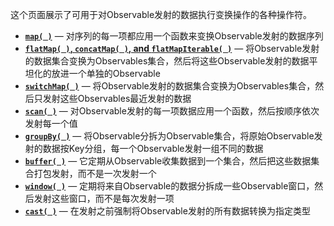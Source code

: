 
这个页面展示了可用于对Observable发射的数据执行变换操作的各种操作符。

* [**`map( )`**](Map.md) — 对序列的每一项都应用一个函数来变换Observable发射的数据序列
* [**`flatMap( )`, `concatMap( )`, and `flatMapIterable( )`**](flatmap.md) — 将Observable发射的数据集合变换为Observables集合，然后将这些Observable发射的数据平坦化的放进一个单独的Observable
* [**`switchMap( )`**](FlatMap.md) — 将Observable发射的数据集合变换为Observables集合，然后只发射这些Observables最近发射的数据
* [**`scan( )`**](Scan.md) — 对Observable发射的每一项数据应用一个函数，然后按顺序依次发射每一个值
* [**`groupBy( )`**](GroupBy.md) — 将Observable分拆为Observable集合，将原始Observable发射的数据按Key分组，每一个Observable发射一组不同的数据
* [**`buffer( )`**](Buffer.md) — 它定期从Observable收集数据到一个集合，然后把这些数据集合打包发射，而不是一次发射一个
* [**`window( )`**](Window.md) — 定期将来自Observable的数据分拆成一些Observable窗口，然后发射这些窗口，而不是每次发射一项
* [**`cast( )`**](Map.md) — 在发射之前强制将Observable发射的所有数据转换为指定类型

